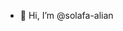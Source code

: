 - 👋 Hi, I’m @solafa-alian


<!---
solafa-alian/solafa-alian is a ✨ special ✨ repository because its `README.md` (this file) appears on your GitHub profile.
You can click the Preview link to take a look at your changes.
--->
